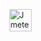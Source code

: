   <div>
  <img src="https://community.chocolatey.org/content/packageimages/jmeter.5.5.svg" title="Jmeter" alt="Jmeter" width="40" height="40"/>&nbsp;
